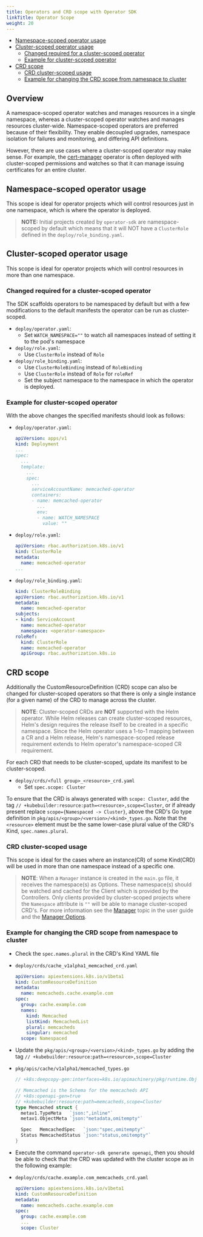 ```yaml
---
title: Operators and CRD scope with Operator SDK
linkTitle: Operator Scope
weight: 20
---
```


- [Namespace-scoped operator usage](#namespace-scoped-operator-usage)
- [Cluster-scoped operator usage](#cluster-scoped-operator-usage)
  - [Changed required for a cluster-scoped operator](#changed-required-for-a-cluster-scoped-operator)
  - [Example for cluster-scoped operator](#example-for-cluster-scoped-operator)
- [CRD scope](#crd-scope)
  - [CRD cluster-scoped usage](#crd-cluster-scoped-usage)
  - [Example for changing the CRD scope from namespace to cluster](#example-for-changing-the-crd-scope-from-namespace-to-cluster)

## Overview

A namespace-scoped operator watches and manages resources in a single namespace, whereas a cluster-scoped operator watches and manages resources cluster-wide. Namespace-scoped operators are preferred because of their flexibility. They enable decoupled upgrades, namespace isolation for failures and monitoring, and differing API definitions.

However, there are use cases where a cluster-scoped operator may make sense. For example, the [cert-manager](https://github.com/jetstack/cert-manager) operator is often deployed with cluster-scoped permissions and watches so that it can manage issuing certificates for an entire cluster.

## Namespace-scoped operator usage

This scope is ideal for operator projects which will control resources just in one namespace, which is where the operator is deployed.

> **NOTE:** Initial projects created by `operator-sdk` are namespace-scoped by default which means that it will NOT have a `ClusterRole` defined in the `deploy/role_binding.yaml`.

## Cluster-scoped operator usage

This scope is ideal for operator projects which will control resources in more than one namespace.

### Changed required for a cluster-scoped operator

The SDK scaffolds operators to be namespaced by default but with a few modifications to the default manifests the operator can be run as cluster-scoped.

* `deploy/operator.yaml`:
  * Set `WATCH_NAMESPACE=""` to watch all namespaces instead of setting it to the pod's namespace
* `deploy/role.yaml`:
  * Use `ClusterRole` instead of `Role`
* `deploy/role_binding.yaml`:
  * Use `ClusterRoleBinding` instead of `RoleBinding`
  * Use `ClusterRole` instead of `Role` for `roleRef`
  * Set the subject namespace to the namespace in which the operator is deployed.

### Example for cluster-scoped operator

With the above changes the specified manifests should look as follows:

* `deploy/operator.yaml`:
    ```YAML
    apiVersion: apps/v1
    kind: Deployment
    ...
    spec:
      ...
      template:
        ...
        spec:
          ...
          serviceAccountName: memcached-operator
          containers:
          - name: memcached-operator
            ...
            env:
            - name: WATCH_NAMESPACE
              value: ""
    ```
* `deploy/role.yaml`:
    ```YAML
    apiVersion: rbac.authorization.k8s.io/v1
    kind: ClusterRole
    metadata:
      name: memcached-operator
    ...
    ```
* `deploy/role_binding.yaml`:
    ```YAML
    kind: ClusterRoleBinding
    apiVersion: rbac.authorization.k8s.io/v1
    metadata:
      name: memcached-operator
    subjects:
    - kind: ServiceAccount
      name: memcached-operator
      namespace: <operator-namespace>
    roleRef:
      kind: ClusterRole
      name: memcached-operator
      apiGroup: rbac.authorization.k8s.io
    ```

## CRD scope

Additionally the CustomResourceDefinition (CRD) scope can also be changed for cluster-scoped operators so that there is only a single instance (for a given name) of the CRD to manage across the cluster.

> **NOTE**: Cluster-scoped CRDs are **NOT** supported with the Helm operator. While Helm releases can create cluster-scoped resources, Helm's design requires the release itself to be created in a specific namespace. Since the Helm operator uses a 1-to-1 mapping between a CR and a Helm release, Helm's namespace-scoped release requirement extends to Helm operator's namespace-scoped CR requirement.

For each CRD that needs to be cluster-scoped, update its manifest to be cluster-scoped.

* `deploy/crds/<full group>_<resource>_crd.yaml`
  * Set `spec.scope: Cluster`

To ensure that the CRD is always generated with `scope: Cluster`, add the tag `// +kubebuilder:resource:path=<resource>,scope=Cluster`, or if already present replace `scope={Namespaced -> Cluster}`, above the CRD's Go type definition in `pkg/apis/<group>/<version>/<kind>_types.go`. Note that the `<resource>` element must be the same lower-case plural value of the CRD's Kind, `spec.names.plural`. 

### CRD cluster-scoped usage 

This scope is ideal for the cases where an instance(CR) of some Kind(CRD) will be used in more than one namespace instead of a specific one. 

> **NOTE**: When a `Manager` instance is created in the `main.go` file, it receives the namespace(s) as Options. These namespace(s) should be watched and cached for the Client which is provided by the Controllers. Only clients provided by cluster-scoped projects where the `Namespace` attribute is `""` will be able to manage cluster-scoped CRD's. For more information see the [Manager][manager_user_guide] topic in the user guide and the [Manager Options][manager_options].

### Example for changing the CRD scope from namespace to cluster 

- Check the `spec.names.plural` in the  CRD's Kind YAML file

* `deploy/crds/cache_v1alpha1_memcached_crd.yaml`
    ```YAML
    apiVersion: apiextensions.k8s.io/v1beta1
    kind: CustomResourceDefinition
    metadata:
      name: memcacheds.cache.example.com
    spec:
      group: cache.example.com
      names:
        kind: Memcached
        listKind: MemcachedList
        plural: memcacheds
        singular: memcached
      scope: Namespaced
    ``` 

- Update the `pkg/apis/<group>/<version>/<kind>_types.go` by adding the tag `// +kubebuilder:resource:path=<resource>,scope=Cluster`

* `pkg/apis/cache/v1alpha1/memcached_types.go`
    ```Go
    // +k8s:deepcopy-gen:interfaces=k8s.io/apimachinery/pkg/runtime.Object

    // Memcached is the Schema for the memcacheds API
    // +k8s:openapi-gen=true
    // +kubebuilder:resource:path=memcacheds,scope=Cluster
    type Memcached struct {
      metav1.TypeMeta   `json:",inline"`
      metav1.ObjectMeta `json:"metadata,omitempty"`

      Spec   MemcachedSpec   `json:"spec,omitempty"`
      Status MemcachedStatus `json:"status,omitempty"`
    }
    ``` 
- Execute the command `operator-sdk generate openapi`, then you should be able to check that the CRD was updated with the cluster scope as in the following example:
  
* `deploy/crds/cache.example.com_memcacheds_crd.yaml`
    ```YAML
    apiVersion: apiextensions.k8s.io/v1beta1
    kind: CustomResourceDefinition
    metadata:
      name: memcacheds.cache.example.com
    spec:
      group: cache.example.com
      ...
      scope: Cluster
    ```
  
[RBAC]: https://kubernetes.io/docs/reference/access-authn-authz/rbac/
[manager_user_guide]: ./user-guide.md#manager
[manager_options]: https://godoc.org/github.com/kubernetes-sigs/controller-runtime/pkg/manager#Options
